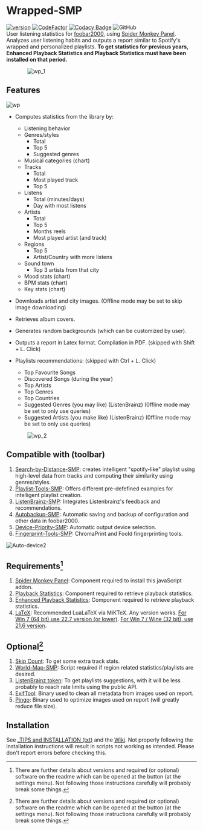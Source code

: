 # Wrapped-SMP
[![version][version_badge]][changelog]
[![CodeFactor][codefactor_badge]](https://www.codefactor.io/repository/github/regorxxx/wrapped-smp/overview/main)
[![Codacy Badge][codacy_badge]](https://www.codacy.com/gh/regorxxx/Wrapped-SMP/dashboard?utm_source=github.com&amp;utm_medium=referral&amp;utm_content=regorxxx/Wrapped-SMP&amp;utm_campaign=Badge_Grade)
![GitHub](https://img.shields.io/github/license/regorxxx/Wrapped-SMP)  
User listening statistics for [foobar2000](https://www.foobar2000.org), using [Spider Monkey Panel](https://theqwertiest.github.io/foo_spider_monkey_panel). Analyzes user listening habits and outputs a report similar to Spotify's wrapped and personalized playlists. **To get statistics for previous years, Enhanced Playback Statistics and Playback Statistics must have been installed on that period.**

    ![wp_1](https://github.com/user-attachments/assets/79a5b152-3259-4778-b76a-091ba7885a0c)

## Features

![wp](https://github.com/user-attachments/assets/2300ec8c-e6ac-4632-a7dd-ae9106fc175e)

- Computes statistics from the library by:
	* Listening behavior
	* Genres/styles
		+ Total
		+ Top 5
		+ Suggested genres
	* Musical categories (chart)
	* Tracks
		+ Total
		+ Most played track
		+ Top 5
	* Listens
		+ Total (minutes/days)
		+ Day with most listens
	* Artists
		+ Total
		+ Top 5
		+ Months reels
		+ Most played artist (and track)
	* Regions
		+ Top 5
		+ Artist/Country with more listens
	* Sound town
		+ Top 3 artists from that city
	* Mood stats (chart)
	* BPM stats (chart)
	* Key stats (chart)

- Downloads artist and city images.
  (Offline mode may be set to skip image downloading)

- Retrieves album covers.

- Generates random backgrounds (which can be customized by user).

- Outputs a report in Latex format. Compilation in PDF.
  (skipped with Shift + L. Click)

- Playlists recommendations: 
  (skipped with Ctrl + L. Click)
	* Top Favourite Songs
	* Discovered Songs (during the year)
	* Top Artists
	* Top Genres
	* Top Countries
	* Suggested Genres (you may like) (ListenBrainz)
	  (0ffline mode may be set to only use queries)
	* Suggested Artists (you make like) (ListenBrainz)
	  (0ffline mode may be set to only use queries)
   
    ![wp_2](https://github.com/user-attachments/assets/ad335e65-a4a9-445e-a485-43df39ee8f65)

## Compatible with (toolbar)
1. [Search-by-Distance-SMP](https://github.com/regorxxx/Search-by-Distance-SMP): creates intelligent "spotify-like" playlist using high-level data from tracks and computing their similarity using genres/styles.
2. [Playlist-Tools-SMP](https://github.com/regorxxx/Playlist-Tools-SMP): Offers different pre-defefined examples for intelligent playlist creation.
3. [ListenBrainz-SMP](https://github.com/regorxxx/ListenBrainz-SMP): Integrates Listenbrainz's feedback and recommendations.
4. [Autobackup-SMP](https://github.com/regorxxx/Autobackup-SMP): Automatic saving and backup of configuration and other data in foobar2000.
5. [Device-Priority-SMP](https://github.com/regorxxx/Device-Priority-SMP): Automatic output device selection.
5. [Fingerprint-Tools-SMP](https://github.com/regorxxx/Fingerprint-Tools-SMP): ChromaPrint and FooId fingerprinting tools.

![Auto-device2](https://user-images.githubusercontent.com/83307074/125861102-9253716b-ded6-41d5-83b5-84664edeb17f.gif)

## Requirements[^details]
1. [Spider Monkey Panel](https://theqwertiest.github.io/foo_spider_monkey_panel): Component required to install this javaScript addon.
2. [Playback Statistics](https://www.foobar2000.org/components/view/foo_playcount): Component required to retrieve playback statistics.
3. [Enhanced Playback Statistics](https://www.foobar2000.org/components/view/foo_enhanced_playcount): Component required to retrieve playback statistics.
4. [LaTeX](https://miktex.org): Recommended LuaLaTeX via MiKTeX. Any version works. [For Win 7 (64 bit) use 22.7 version (or lower)](https://www.npackd.org/p/org.miktex.MiKTeX64/22.7). [For Win 7 / Wine (32 bit), use 21.6 version](https://www.npackd.org/p/org.miktex.MiKTeX/21.6).

## Optional[^details]
1. [Skip Count](https://github.com/Fjara-h/foo_skipcount): To get some extra track stats.
2. [World-Map-SMP](https://github.com/regorxxx/World-Map-SMP): Script required if region related statistics/playlists are desired.
3. [ListenBrainz token](https://listenbrainz.org/settings/import/): To get playlists suggestions, with it will be less probably to reach rate limits using the public API.
4. [ExifTool](https://exiftool.org): Binary used to clean all metadata from images used on report.
5. [Pingo](https://css-ig.net/pingo): Binary used to optimize images used on report (will greatly reduce file size).

##  Installation
See [_TIPS and INSTALLATION (txt)](https://github.com/regorxxx/Wrapped-SMP/blob/main/_TIPS%20and%20INSTALLATION.txt) and the [Wiki](https://github.com/regorxxx/Wrapped-SMP/wiki/Installation).
Not properly following the installation instructions will result in scripts not working as intended. Please don't report errors before checking this.

[^details]: There are further details about versions and  required (or optional) software on the readme which can be opened at the button (at the settings menu). Not following those instructions carefully will probably break some things.

[changelog]: CHANGELOG.md
[version_badge]: https://img.shields.io/github/release/regorxxx/Wrapped-SMP.svg
[codacy_badge]: https://api.codacy.com/project/badge/Grade/d68ef528f77646bca546fd206d28e8a1
[codefactor_badge]: https://www.codefactor.io/repository/github/regorxxx/Wrapped-SMP/badge/main
